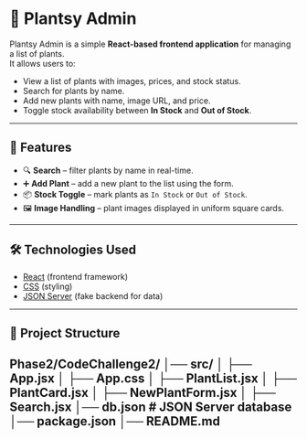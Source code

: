 # 🌱 Plantsy Admin

Plantsy Admin is a simple **React-based frontend application** for managing a list of plants.  
It allows users to:

- View a list of plants with images, prices, and stock status.
- Search for plants by name.
- Add new plants with name, image URL, and price.
- Toggle stock availability between **In Stock** and **Out of Stock**.

---

## 🚀 Features

- 🔍 **Search** – filter plants by name in real-time.
- ➕ **Add Plant** – add a new plant to the list using the form.
- 📦 **Stock Toggle** – mark plants as `In Stock` or `Out of Stock`.
- 🖼️ **Image Handling** – plant images displayed in uniform square cards.

---

## 🛠️ Technologies Used

- [React](https://reactjs.org/) (frontend framework)
- [CSS](https://developer.mozilla.org/en-US/docs/Web/CSS) (styling)
- [JSON Server](https://github.com/typicode/json-server) (fake backend for data)

---

## 📂 Project Structure
Phase2/CodeChallenge2/
│── src/
│ ├── App.jsx
│ ├── App.css
│ ├── PlantList.jsx
│ ├── PlantCard.jsx
│ ├── NewPlantForm.jsx
│ ├── Search.jsx
│── db.json # JSON Server database
│── package.json
│── README.md
---



